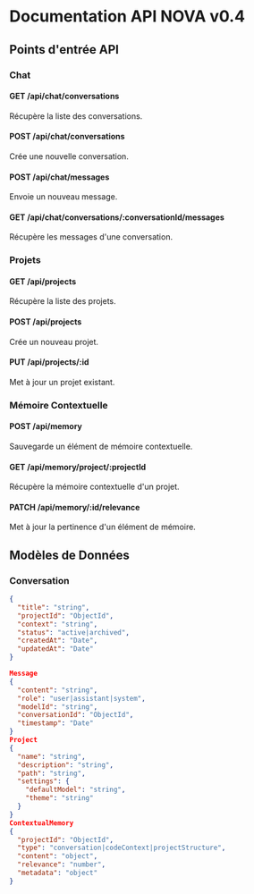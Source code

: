 # Documentation API NOVA v0.4

## Points d'entrée API

### Chat

#### GET /api/chat/conversations
Récupère la liste des conversations.

#### POST /api/chat/conversations
Crée une nouvelle conversation.

#### POST /api/chat/messages
Envoie un nouveau message.

#### GET /api/chat/conversations/:conversationId/messages
Récupère les messages d'une conversation.

### Projets

#### GET /api/projects
Récupère la liste des projets.

#### POST /api/projects
Crée un nouveau projet.

#### PUT /api/projects/:id
Met à jour un projet existant.

### Mémoire Contextuelle

#### POST /api/memory
Sauvegarde un élément de mémoire contextuelle.

#### GET /api/memory/project/:projectId
Récupère la mémoire contextuelle d'un projet.

#### PATCH /api/memory/:id/relevance
Met à jour la pertinence d'un élément de mémoire.

## Modèles de Données

### Conversation
```json
{
  "title": "string",
  "projectId": "ObjectId",
  "context": "string",
  "status": "active|archived",
  "createdAt": "Date",
  "updatedAt": "Date"
}

Message
{
  "content": "string",
  "role": "user|assistant|system",
  "modelId": "string",
  "conversationId": "ObjectId",
  "timestamp": "Date"
}
Project
{
  "name": "string",
  "description": "string",
  "path": "string",
  "settings": {
    "defaultModel": "string",
    "theme": "string"
  }
}
ContextualMemory
{
  "projectId": "ObjectId",
  "type": "conversation|codeContext|projectStructure",
  "content": "object",
  "relevance": "number",
  "metadata": "object"
}


